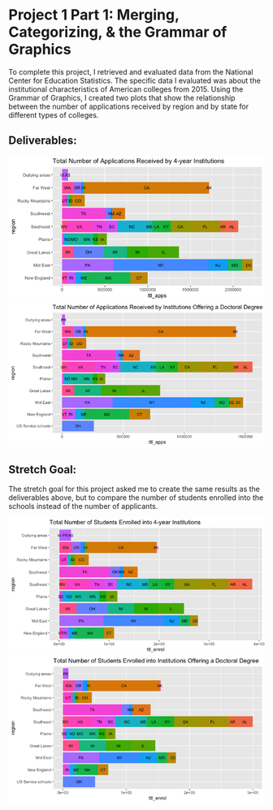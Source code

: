 # Project 1 Part 1: Merging, Categorizing, & the Grammar of Graphics
To complete this project, I retrieved and evaluated data from the National Center for Education Statistics. The specific data I evaluated was about the institutional characteristics of American colleges from 2015. Using the Grammar of Graphics, I created two plots that show the relationship between the number of applications received by region and by state for different types of colleges.
## Deliverables:
![](four_yr_colls_plot.png)
![](doc_colls_plot.png)

## Stretch Goal:
The stretch goal for this project asked me to create the same results as the deliverables above, but to compare the number of students enrolled into the schools instead of the number of applicants.

![](four_yr_colls_stretch.png)
![](doc_colls_stretch.png)
